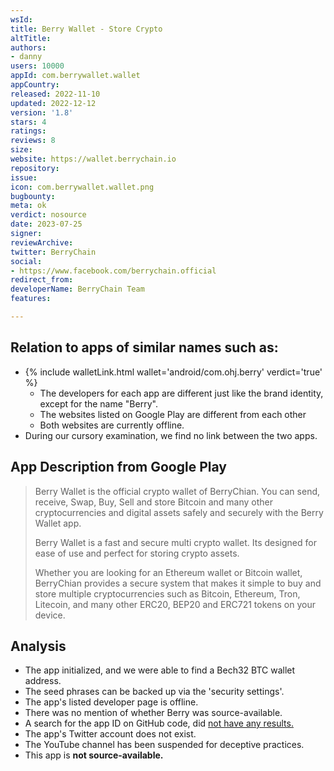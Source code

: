 ```yaml
---
wsId: 
title: Berry Wallet - Store Crypto
altTitle: 
authors:
- danny
users: 10000
appId: com.berrywallet.wallet
appCountry: 
released: 2022-11-10
updated: 2022-12-12
version: '1.8'
stars: 4
ratings: 
reviews: 8
size: 
website: https://wallet.berrychain.io
repository: 
issue: 
icon: com.berrywallet.wallet.png
bugbounty: 
meta: ok
verdict: nosource
date: 2023-07-25
signer: 
reviewArchive: 
twitter: BerryChain
social:
- https://www.facebook.com/berrychain.official
redirect_from: 
developerName: BerryChain Team
features: 

---
```


## Relation to apps of similar names such as:

- {% include walletLink.html wallet='android/com.ohj.berry' verdict='true' %}
  - The developers for each app are different just like the brand identity, except for the name "Berry".
  - The websites listed on Google Play are different from each other
  - Both websites are currently offline.
- During our cursory examination, we find no link between the two apps.

## App Description from Google Play

> Berry Wallet is the official crypto wallet of BerryChian. You can send, receive, Swap, Buy, Sell and store Bitcoin and many other cryptocurrencies and digital assets safely and securely with the Berry Wallet app.
>
> Berry Wallet is a fast and secure multi crypto wallet. Its designed for ease of use and perfect for storing crypto assets.
>
> Whether you are looking for an Ethereum wallet or Bitcoin wallet, BerryChian provides a secure system that makes it simple to buy and store multiple cryptocurrencies such as Bitcoin, Ethereum, Tron, Litecoin, and many other ERC20, BEP20 and ERC721 tokens on your device.

## Analysis 

- The app initialized, and we were able to find a Bech32 BTC wallet address. 
- The seed phrases can be backed up via the 'security settings'.
- The app's listed developer page is offline.
- There was no mention of whether Berry was source-available.
- A search for the app ID on GitHub code, did [not have any results.](https://github.com/search?q=com.berrywallet.wallet&type=code)
- The app's Twitter account does not exist.
- The YouTube channel has been suspended for deceptive practices.
- This app is **not source-available.**